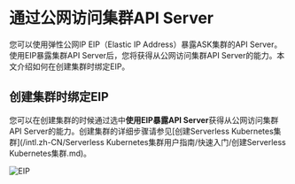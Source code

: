 # 通过公网访问集群API Server

您可以使用弹性公网IP EIP（Elastic IP Address）暴露ASK集群的API Server。使用EIP暴露集群API Server后，您将获得从公网访问集群API Server的能力。本文介绍如何在创建集群时绑定EIP。

## 创建集群时绑定EIP

您可以在创建集群的时候通过选中**使用EIP暴露API Server**获得从公网访问集群API Server的能力。创建集群的详细步骤请参见[创建Serverless Kubernetes集群](/intl.zh-CN/Serverless Kubernetes集群用户指南/快速入门/创建Serverless Kubernetes集群.md)。

![EIP](https://static-aliyun-doc.oss-cn-hangzhou.aliyuncs.com/assets/img/zh-CN/3475659951/p103507.png)

